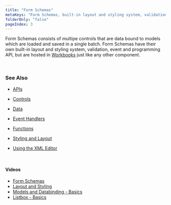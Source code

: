```yaml
---
title: "Form Schemas"
metaKeys: "Form Schemas, built-in layout and styling system, validation, event and programming API, hosted, Workbooks"
folderOnly: "false"
pageIndex: 3
---
```


Form Schemas consists of multipe controls that are data bound to models which are loaded and saved in a single batch. Form Schemas have their own built-in layout and styling system, validation, event and programming API, but are hosted in [Workbooks](../workbooks.md) just like any other component.

<br/>

### See Also
* [APIs](formschemas/apis.md)
* [Controls](formschemas/controls.md)
* [Data](formschemas/data.md)
* [Event Handlers](formschemas/eventhandlers.md)

* [Functions](formschemas/functions.md)
* [Styling and Layout](formschemas/stylinglayout.md)
* [Using the XML Editor](formschemas/usingXMLedit.md)









<br/>

#### Videos

* [Form Schemas](../../videos/formschemas.md)
* [Layout and Styling](https://profitbasedocs.blob.core.windows.net/videos/Form%20Schema%20-%20Layout%20and%20styling.mp4)
* [Models and Databinding - Basics](https://profitbasedocs.blob.core.windows.net/videos/FormSchema-ModelsAndDatabinding-Basics.mp4)
* [Listbox - Basics](https://profitbasedocs.blob.core.windows.net/videos/FormSchema-Listbox-Basics.mp4)
